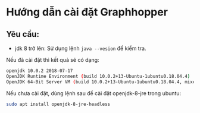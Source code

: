 # Hướng dẫn cài đặt Graphhopper
## Yêu cầu:
- jdk 8 trở lên:
Sử dụng lệnh `java --vesion` để kiểm tra.

Nếu đã cài đặt thì kết quả sẽ có dạng:
```bash
openjdk 10.0.2 2018-07-17
OpenJDK Runtime Environment (build 10.0.2+13-Ubuntu-1ubuntu0.18.04.4)
OpenJDK 64-Bit Server VM (build 10.0.2+13-Ubuntu-1ubuntu0.18.04.4, mixed mode)
````
Nếu chưa cài đặt, dùng lệnh sau để cài đặt openjdk-8-jre trong ubuntu:
```bash
sudo apt install openjdk-8-jre-headless
```
